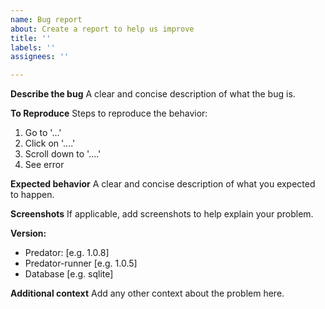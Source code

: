 ```yaml
---
name: Bug report
about: Create a report to help us improve
title: ''
labels: ''
assignees: ''

---
```


**Describe the bug**
A clear and concise description of what the bug is.

**To Reproduce**
Steps to reproduce the behavior:
1. Go to '...'
2. Click on '....'
3. Scroll down to '....'
4. See error

**Expected behavior**
A clear and concise description of what you expected to happen.

**Screenshots**
If applicable, add screenshots to help explain your problem.

**Version:**
 - Predator: [e.g. 1.0.8]
 - Predator-runner [e.g. 1.0.5]
 - Database [e.g. sqlite]

**Additional context**
Add any other context about the problem here.
